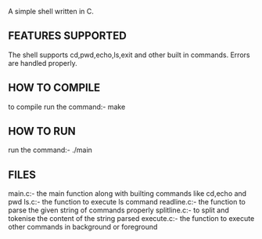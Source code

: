 
A simple shell written in C.

FEATURES SUPPORTED
-------------------------------------------------------
The shell supports cd,pwd,echo,ls,exit and other built in commands.
Errors are handled properly.


HOW TO COMPILE
-------------------------------------------------------
to compile run the command:-  make

HOW TO RUN
-------------------------------------------------------
run the command:- ./main

FILES
-------------------------------------------------------
main.c:- the main function along with builting commands like cd,echo and pwd
ls.c:- the function to execute ls command
readline.c:- the function to parse the given string of commands properly
splitline.c:- to split and tokenise the content of the string parsed
execute.c:- the function to execute other commands in background or foreground

